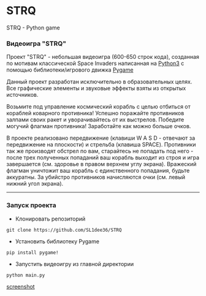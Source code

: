 # STRQ
STRQ - Python game
### Видеоигра "STRQ"
Проект "STRQ" - небольшая видеоигра (600-650 строк кода), созданная по мотивам классической Space Invaders написанная на [Python3](https://github.com/python) c помощью библиотеки/игрового движка [Pygame](https://github.com/pygame/)

Данный проект разработан исключительно в образовательных целях. Все графические элементы и звуковые эффекты взяты из открытых источников.

Возьмите под управление космический корабль с целью отбиться от кораблей коварного противника! Успешно поражайте противников залпами своих ракет и уворачивайтесь от их выстрелов. Победите могучий флагман противника! Заработайте как можно больше очков.

В проекте реализовано передвижение (клавиши W A S D - отвечают за передвижение на плоскости) и стрельба (клавиша SPACE). Противники так же производят обстрел по вам, старайтесь не попадать под него - после трех полученных попаданий ваш корабль выходит из строя и игра завершается (см. здоровье в правом верхнем углу экрана). Вражеский флагман уничтожит ваш корабль с единственного попадания, будьте аккуратны. За убийстро противников начисляются очки (см. левый нижний угол экрана).

---
### Запуск проекта
- Клонировать репозиторий
```
git clone https://github.com/SL1dee36/STRQ
```
- Установить библиотеку Pygame
```
pip install pygame!
```
- Запустить видеоигру из главной директории
```
python main.py
```
[screenshot](https://user-images.githubusercontent.com/84046495/201533061-194592d3-6342-4daa-9e4d-c5a7fd5014aa.png)

